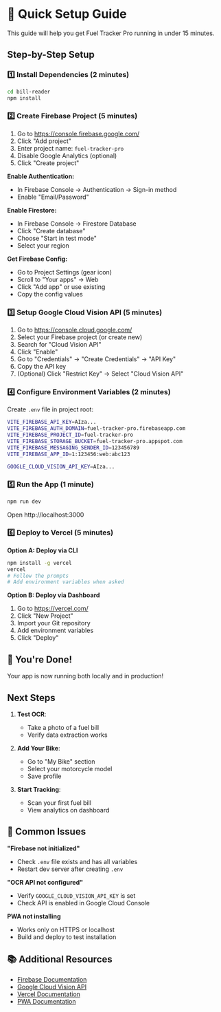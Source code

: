 # 🚀 Quick Setup Guide

This guide will help you get Fuel Tracker Pro running in under 15 minutes.

## Step-by-Step Setup

### 1️⃣ Install Dependencies (2 minutes)

```bash
cd bill-reader
npm install
```

### 2️⃣ Create Firebase Project (5 minutes)

1. Go to https://console.firebase.google.com/
2. Click "Add project"
3. Enter project name: `fuel-tracker-pro`
4. Disable Google Analytics (optional)
5. Click "Create project"

**Enable Authentication:**
- In Firebase Console → Authentication → Sign-in method
- Enable "Email/Password"

**Enable Firestore:**
- In Firebase Console → Firestore Database
- Click "Create database"
- Choose "Start in test mode"
- Select your region

**Get Firebase Config:**
- Go to Project Settings (gear icon)
- Scroll to "Your apps" → Web
- Click "Add app" or use existing
- Copy the config values

### 3️⃣ Setup Google Cloud Vision API (5 minutes)

1. Go to https://console.cloud.google.com/
2. Select your Firebase project (or create new)
3. Search for "Cloud Vision API"
4. Click "Enable"
5. Go to "Credentials" → "Create Credentials" → "API Key"
6. Copy the API key
7. (Optional) Click "Restrict Key" → Select "Cloud Vision API"

### 4️⃣ Configure Environment Variables (2 minutes)

Create `.env` file in project root:

```bash
VITE_FIREBASE_API_KEY=AIza...
VITE_FIREBASE_AUTH_DOMAIN=fuel-tracker-pro.firebaseapp.com
VITE_FIREBASE_PROJECT_ID=fuel-tracker-pro
VITE_FIREBASE_STORAGE_BUCKET=fuel-tracker-pro.appspot.com
VITE_FIREBASE_MESSAGING_SENDER_ID=123456789
VITE_FIREBASE_APP_ID=1:123456:web:abc123

GOOGLE_CLOUD_VISION_API_KEY=AIza...
```

### 5️⃣ Run the App (1 minute)

```bash
npm run dev
```

Open http://localhost:3000

### 6️⃣ Deploy to Vercel (5 minutes)

**Option A: Deploy via CLI**
```bash
npm install -g vercel
vercel
# Follow the prompts
# Add environment variables when asked
```

**Option B: Deploy via Dashboard**
1. Go to https://vercel.com/
2. Click "New Project"
3. Import your Git repository
4. Add environment variables
5. Click "Deploy"

## 🎉 You're Done!

Your app is now running both locally and in production!

## Next Steps

1. **Test OCR**: 
   - Take a photo of a fuel bill
   - Verify data extraction works

2. **Add Your Bike**:
   - Go to "My Bike" section
   - Select your motorcycle model
   - Save profile

3. **Start Tracking**:
   - Scan your first fuel bill
   - View analytics on dashboard

## 🔧 Common Issues

**"Firebase not initialized"**
- Check `.env` file exists and has all variables
- Restart dev server after creating `.env`

**"OCR API not configured"**
- Verify `GOOGLE_CLOUD_VISION_API_KEY` is set
- Check API is enabled in Google Cloud Console

**PWA not installing**
- Works only on HTTPS or localhost
- Build and deploy to test installation

## 📚 Additional Resources

- [Firebase Documentation](https://firebase.google.com/docs)
- [Google Cloud Vision API](https://cloud.google.com/vision/docs)
- [Vercel Documentation](https://vercel.com/docs)
- [PWA Documentation](https://web.dev/progressive-web-apps/)

